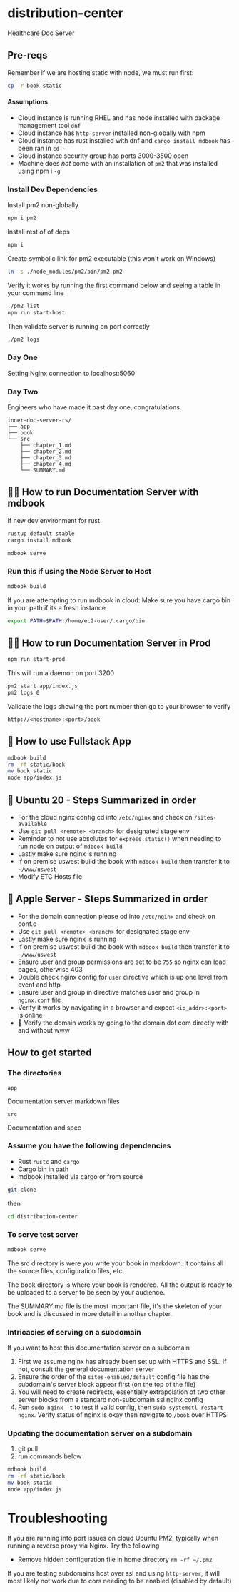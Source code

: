 # distribution-center

Healthcare Doc Server

## Pre-reqs

Remember if we are hosting static with node, we must run first:  

```zsh
cp -r book static
```


#### Assumptions
* Cloud instance is running RHEL and has node installed with package management tool `dnf`
* Cloud instance has `http-server` installed non-globally with npm
* Cloud instance has rust installed with dnf and `cargo install mdbook` has been ran in `cd ~`
* Cloud instance security group has ports 3000-3500 open
* Machine does _not_ come with an installation of `pm2`  that was installed using npm i `-g`

### Install Dev Dependencies

Install pm2 non-globally 

```zsh
npm i pm2
```


Install rest of of deps

```zsh
npm i
```

Create symbolic link for pm2 executable (this won't work on Windows)

```zsh
ln -s ./node_modules/pm2/bin/pm2 pm2
```

Verify it works by running the first command below and seeing a table in your command line

```zsh
./pm2 list
npm run start-host
```

Then validate server is running on port correctly

```zsh
./pm2 logs
```

### Day One

Setting Nginx connection to localhost:5060



### Day Two 

Engineers who have made it past day one, congratulations. 

```
inner-doc-server-rs/
├── app
├── book
└── src
    ├── chapter_1.md
    ├── chapter_2.md
    ├── chapter_3.md
    ├── chapter_4.md
    └── SUMMARY.md
```

## 🙆‍♀️ How to run Documentation Server with mdbook

If new dev environment for rust

```bash
rustup default stable
cargo install mdbook
```

```bash
mdbook serve 
```

### Run this if using the Node Server to Host

```bash
mdbook build
```

If you are attempting to run mdbook in cloud: Make sure you have cargo bin in your path if its a fresh instance

```zsh
export PATH=$PATH:/home/ec2-user/.cargo/bin
```

## 🙆‍♀️ How to run Documentation Server in Prod

```bash
npm run start-prod
```

This will run a daemon on port 3200

```zsh
pm2 start app/index.js
pm2 logs 0
```

Validate the logs showing the port number then go to your browser to verify

```
http://<hostname>:<port>/book
```

## 💁 How to use Fullstack App


```zsh
mdbook build
rm -rf static/book
mv book static
node app/index.js
```


##  💁 Ubuntu 20 - Steps Summarized in order


* For the cloud nginx config cd into `/etc/nginx` and check on `/sites-available`
* Use `git pull <remote> <branch>` for designated stage env
* Reminder to not use absolutes for `express.static()` when needing to run node on output of `mdbook build`
* Lastly make sure nginx is running
* If on premise uswest build the book with `mdbook build` then transfer it to `~/www/uswest`
* Modify ETC Hosts file



##  💁 Apple Server - Steps Summarized in order


* For the domain connection please cd into `/etc/nginx` and check on conf.d
* Use `git pull <remote> <branch>` for designated stage env
* Lastly make sure nginx is running
* If on premise uswest build the book with `mdbook build` then transfer it to `~/www/uswest`
* Ensure user and group permissions are set to be `755` so nginx can load pages, otherwise 403
* Double check nginx config for `user` directive which is up one level from event and http
* Ensure user and group in directive matches user and group in `nginx.conf` file
* Verify it works by navigating in a browser and expect `<ip_addr>:<port>` is online
* 🙅‍ Verify the domain works by going to the domain dot com directly with and without www

## How to get started 

### The directories

`app`

Documentation server markdown files

`src`

Documentation and spec

### Assume you have the following dependencies
- Rust `rustc` and `cargo`
- Cargo bin in path
- mdbook installed via cargo or from source

  

```bash
git clone
```

then

```bash
cd distribution-center
```


### To serve test server

```bash
mdbook serve 
```
  


The src directory is were you write your book in markdown. It contains all the source files, configuration files, etc.

The book directory is where your book is rendered. All the output is ready to be uploaded to a server to be seen by your audience.

The SUMMARY.md file is the most important file, it's the skeleton of your book and is discussed in more detail in another chapter.


### Intricacies of serving on a subdomain

If you want to host this documentation server on a subdomain

1. First we assume nginx has already been set up with HTTPS and SSL. If not, consult the general documentation server
2. Ensure the order of the `sites-enabled/default` config file has the subdomain's server block appear first (on the top of the file)
3. You will need to create redirects, essentially extrapolation of two other server blocks from a standard non-subdomain ssl nginx config
4. Run `sudo nginx -t` to test if valid config, then `sudo systemctl restart nginx`. Verify status of nginx is okay then navigate to `/book` over HTTPS

### Updating the documentation server on a subdomain

1. git pull 
2. run commands below

```zsh
mdbook build
rm -rf static/book
mv book static
node app/index.js
```


# Troubleshooting

If you are running into port issues on cloud Ubuntu PM2, typically when running a reverse proxy via Nginx. Try the following

* Remove hidden configuration file in home directory `rm -rf ~/.pm2`

If you are testing subdomains host over ssl and using `http-server`, it will most likely not work due to cors needing to be enabled (disabled by default)





